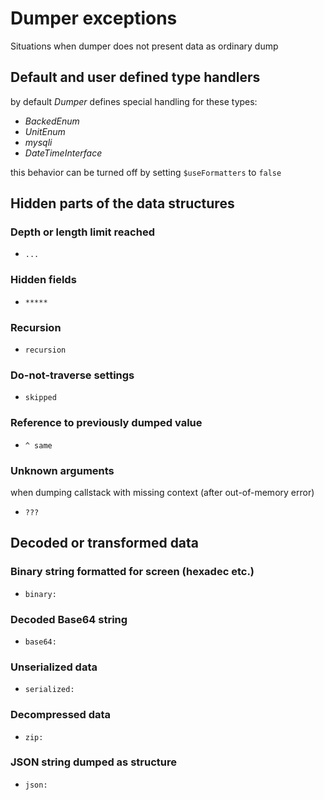 
# Dumper exceptions

Situations when dumper does not present data as ordinary dump

## Default and user defined type handlers

by default *Dumper* defines special handling for these types:
   - *BackedEnum*
   - *UnitEnum*
   - *mysqli*
   - *DateTimeInterface*

this behavior can be turned off by setting `$useFormatters` to `false`


## Hidden parts of the data structures

### Depth or length limit reached
- `...`

### Hidden fields
- `*****`

### Recursion
- `recursion`

### Do-not-traverse settings
- `skipped`

### Reference to previously dumped value
- `^ same`

### Unknown arguments
when dumping callstack with missing context (after out-of-memory error)
- `???`


## Decoded or transformed data

### Binary string formatted for screen (hexadec etc.)
- `binary:`

### Decoded Base64 string
- `base64:`

### Unserialized data
- `serialized:`

### Decompressed data
- `zip:`

### JSON string dumped as structure
- `json:`
